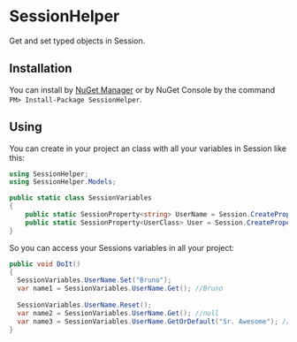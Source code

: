 # SessionHelper
Get and set typed objects in Session.

## Installation

You can install by [NuGet Manager](https://www.nuget.org/packages/SessionHelper/) or by NuGet Console by the command `PM> Install-Package SessionHelper`.

## Using

You can create in your project an class with all your variables in Session like this:

```csharp
using SessionHelper;
using SessionHelper.Models;

public static class SessionVariables
{
    public static SessionProperty<string> UserName = Session.CreateProperty<string>("UserName");
    public static SessionProperty<UserClass> User = Session.CreateProperty<UserClass>("User");
}
```

So you can access your Sessions variables in all your project:

```csharp
public void DoIt() 
{
  SessionVariables.UserName.Set("Bruno");
  var name1 = SessionVariables.UserName.Get(); //Bruno
  
  SessionVariables.UserName.Reset();
  var name2 = SessionVariables.UserName.Get(); //null
  var name3 = SessionVariables.UserName.GetOrDefault("Sr. Awesome"); //Sr. Awesome
}
```
